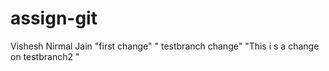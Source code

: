 # assign-git
Vishesh Nirmal Jain
"first change"
" testbranch change"
 "This i s a change on testbranch2 "